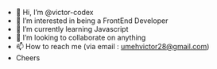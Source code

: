 - 👋 Hi, I’m @victor-codex
- 👀 I’m interested in being a FrontEnd Developer
- 🌱 I’m currently learning Javascript
- 💞️ I’m looking to collaborate on anything 
- 📫 How to reach me (via email : umehvictor28@gmail.com)
- Cheers

<!---
victor-codex/victor-codex is a ✨ special ✨ repository because its `README.md` (this file) appears on your GitHub profile.
You can click the Preview link to take a look at your changes.
--->
